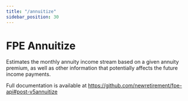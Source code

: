 ```yaml
---
title: "/annuitize"
sidebar_position: 30
---
```

# FPE Annuitize

Estimates the monthly annuity income stream based on a given annuity premium, as well as other information that potentially affects the future income payments.

Full documentation is available at https://github.com/newretirement/fpe-api#post-v5annuitize 
